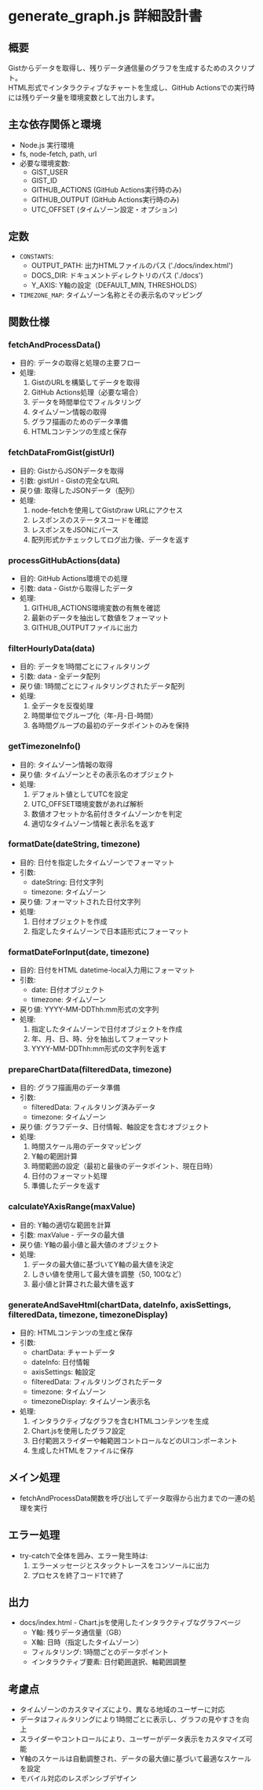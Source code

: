# generate_graph.js 詳細設計書

## 概要
Gistからデータを取得し、残りデータ通信量のグラフを生成するためのスクリプト。  
HTML形式でインタラクティブなチャートを生成し、GitHub Actionsでの実行時には残りデータ量を環境変数として出力します。

## 主な依存関係と環境
- Node.js 実行環境  
- fs, node-fetch, path, url  
- 必要な環境変数:  
  - GIST_USER  
  - GIST_ID  
  - GITHUB_ACTIONS (GitHub Actions実行時のみ)  
  - GITHUB_OUTPUT (GitHub Actions実行時のみ)
  - UTC_OFFSET (タイムゾーン設定・オプション)

## 定数
- `CONSTANTS`:
  - OUTPUT_PATH: 出力HTMLファイルのパス ('./docs/index.html')
  - DOCS_DIR: ドキュメントディレクトリのパス ('./docs')
  - Y_AXIS: Y軸の設定（DEFAULT_MIN, THRESHOLDS）
- `TIMEZONE_MAP`: タイムゾーン名称とその表示名のマッピング

## 関数仕様

### fetchAndProcessData()
- 目的: データの取得と処理の主要フロー
- 処理:
  1. GistのURLを構築してデータを取得
  2. GitHub Actions処理（必要な場合）
  3. データを時間単位でフィルタリング
  4. タイムゾーン情報の取得
  5. グラフ描画のためのデータ準備
  6. HTMLコンテンツの生成と保存

### fetchDataFromGist(gistUrl)
- 目的: GistからJSONデータを取得
- 引数: gistUrl - Gistの完全なURL
- 戻り値: 取得したJSONデータ（配列）
- 処理:
  1. node-fetchを使用してGistのraw URLにアクセス
  2. レスポンスのステータスコードを確認
  3. レスポンスをJSONにパース
  4. 配列形式かチェックしてログ出力後、データを返す

### processGitHubActions(data)
- 目的: GitHub Actions環境での処理
- 引数: data - Gistから取得したデータ
- 処理:
  1. GITHUB_ACTIONS環境変数の有無を確認
  2. 最新のデータを抽出して数値をフォーマット
  3. GITHUB_OUTPUTファイルに出力

### filterHourlyData(data)
- 目的: データを1時間ごとにフィルタリング
- 引数: data - 全データ配列
- 戻り値: 1時間ごとにフィルタリングされたデータ配列
- 処理:
  1. 全データを反復処理
  2. 時間単位でグループ化（年-月-日-時間）
  3. 各時間グループの最初のデータポイントのみを保持

### getTimezoneInfo()
- 目的: タイムゾーン情報の取得
- 戻り値: タイムゾーンとその表示名のオブジェクト
- 処理:
  1. デフォルト値としてUTCを設定
  2. UTC_OFFSET環境変数があれば解析
  3. 数値オフセットか名前付きタイムゾーンかを判定
  4. 適切なタイムゾーン情報と表示名を返す

### formatDate(dateString, timezone)
- 目的: 日付を指定したタイムゾーンでフォーマット
- 引数:
  - dateString: 日付文字列
  - timezone: タイムゾーン
- 戻り値: フォーマットされた日付文字列
- 処理:
  1. 日付オブジェクトを作成
  2. 指定したタイムゾーンで日本語形式にフォーマット

### formatDateForInput(date, timezone)
- 目的: 日付をHTML datetime-local入力用にフォーマット
- 引数:
  - date: 日付オブジェクト
  - timezone: タイムゾーン
- 戻り値: YYYY-MM-DDThh:mm形式の文字列
- 処理:
  1. 指定したタイムゾーンで日付オブジェクトを作成
  2. 年、月、日、時、分を抽出してフォーマット
  3. YYYY-MM-DDThh:mm形式の文字列を返す

### prepareChartData(filteredData, timezone)
- 目的: グラフ描画用のデータ準備
- 引数:
  - filteredData: フィルタリング済みデータ
  - timezone: タイムゾーン
- 戻り値: グラフデータ、日付情報、軸設定を含むオブジェクト
- 処理:
  1. 時間スケール用のデータマッピング
  2. Y軸の範囲計算
  3. 時間範囲の設定（最初と最後のデータポイント、現在日時）
  4. 日付のフォーマット処理
  5. 準備したデータを返す

### calculateYAxisRange(maxValue)
- 目的: Y軸の適切な範囲を計算
- 引数: maxValue - データの最大値
- 戻り値: Y軸の最小値と最大値のオブジェクト
- 処理:
  1. データの最大値に基づいてY軸の最大値を決定
  2. しきい値を使用して最大値を調整（50, 100など）
  3. 最小値と計算された最大値を返す

### generateAndSaveHtml(chartData, dateInfo, axisSettings, filteredData, timezone, timezoneDisplay)
- 目的: HTMLコンテンツの生成と保存
- 引数:
  - chartData: チャートデータ
  - dateInfo: 日付情報
  - axisSettings: 軸設定
  - filteredData: フィルタリングされたデータ
  - timezone: タイムゾーン
  - timezoneDisplay: タイムゾーン表示名
- 処理:
  1. インタラクティブなグラフを含むHTMLコンテンツを生成
  2. Chart.jsを使用したグラフ設定
  3. 日付範囲スライダーや軸範囲コントロールなどのUIコンポーネント
  4. 生成したHTMLをファイルに保存

## メイン処理
- fetchAndProcessData関数を呼び出してデータ取得から出力までの一連の処理を実行

## エラー処理
- try-catchで全体を囲み、エラー発生時は:  
  1. エラーメッセージとスタックトレースをコンソールに出力  
  2. プロセスを終了コード1で終了  

## 出力
- docs/index.html - Chart.jsを使用したインタラクティブなグラフページ
  - Y軸: 残りデータ通信量（GB）
  - X軸: 日時（指定したタイムゾーン）
  - フィルタリング: 1時間ごとのデータポイント
  - インタラクティブ要素: 日付範囲選択、軸範囲調整

## 考慮点
- タイムゾーンのカスタマイズにより、異なる地域のユーザーに対応
- データはフィルタリングにより1時間ごとに表示し、グラフの見やすさを向上
- スライダーやコントロールにより、ユーザーがデータ表示をカスタマイズ可能
- Y軸のスケールは自動調整され、データの最大値に基づいて最適なスケールを設定
- モバイル対応のレスポンシブデザイン